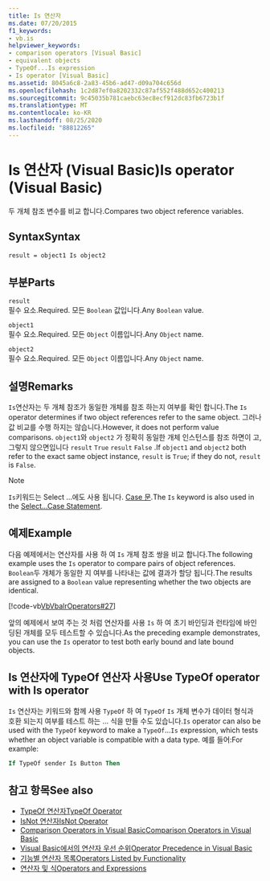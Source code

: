 ```yaml
---
title: Is 연산자
ms.date: 07/20/2015
f1_keywords:
- vb.is
helpviewer_keywords:
- comparison operators [Visual Basic]
- equivalent objects
- TypeOf...Is expression
- Is operator [Visual Basic]
ms.assetid: 8045a6c8-2a83-45b6-ad47-d09a704c656d
ms.openlocfilehash: 1c2d87ef0a8202332c87af552f488d652c400213
ms.sourcegitcommit: 9c45035b781caebc63ec8ecf912dc83fb6723b1f
ms.translationtype: MT
ms.contentlocale: ko-KR
ms.lasthandoff: 08/25/2020
ms.locfileid: "88812265"
---
```

# <a name="is-operator-visual-basic"></a><span data-ttu-id="83299-102">Is 연산자 (Visual Basic)</span><span class="sxs-lookup"><span data-stu-id="83299-102">Is operator (Visual Basic)</span></span>

<span data-ttu-id="83299-103">두 개체 참조 변수를 비교 합니다.</span><span class="sxs-lookup"><span data-stu-id="83299-103">Compares two object reference variables.</span></span>

## <a name="syntax"></a><span data-ttu-id="83299-104">Syntax</span><span class="sxs-lookup"><span data-stu-id="83299-104">Syntax</span></span>

```vb
result = object1 Is object2
```

## <a name="parts"></a><span data-ttu-id="83299-105">부분</span><span class="sxs-lookup"><span data-stu-id="83299-105">Parts</span></span>

 `result`  
 <span data-ttu-id="83299-106">필수 요소.</span><span class="sxs-lookup"><span data-stu-id="83299-106">Required.</span></span> <span data-ttu-id="83299-107">모든 `Boolean` 값입니다.</span><span class="sxs-lookup"><span data-stu-id="83299-107">Any `Boolean` value.</span></span>  
  
 `object1`  
 <span data-ttu-id="83299-108">필수 요소.</span><span class="sxs-lookup"><span data-stu-id="83299-108">Required.</span></span> <span data-ttu-id="83299-109">모든 `Object` 이름입니다.</span><span class="sxs-lookup"><span data-stu-id="83299-109">Any `Object` name.</span></span>  
  
 `object2`  
 <span data-ttu-id="83299-110">필수 요소.</span><span class="sxs-lookup"><span data-stu-id="83299-110">Required.</span></span> <span data-ttu-id="83299-111">모든 `Object` 이름입니다.</span><span class="sxs-lookup"><span data-stu-id="83299-111">Any `Object` name.</span></span>  
  
## <a name="remarks"></a><span data-ttu-id="83299-112">설명</span><span class="sxs-lookup"><span data-stu-id="83299-112">Remarks</span></span>

<span data-ttu-id="83299-113">`Is`연산자는 두 개체 참조가 동일한 개체를 참조 하는지 여부를 확인 합니다.</span><span class="sxs-lookup"><span data-stu-id="83299-113">The `Is` operator determines if two object references refer to the same object.</span></span> <span data-ttu-id="83299-114">그러나 값 비교를 수행 하지는 않습니다.</span><span class="sxs-lookup"><span data-stu-id="83299-114">However, it does not perform value comparisons.</span></span> <span data-ttu-id="83299-115">`object1`와 `object2` 가 정확히 동일한 개체 인스턴스를 참조 하면이 고, 그렇지 않으면입니다 `result` `True` `result` `False` .</span><span class="sxs-lookup"><span data-stu-id="83299-115">If `object1` and `object2` both refer to the exact same object instance, `result` is `True`; if they do not, `result` is `False`.</span></span>

> [!NOTE]
> <span data-ttu-id="83299-116">`Is`키워드는 Select ...에도 사용 됩니다. [ Case 문](../statements/select-case-statement.md).</span><span class="sxs-lookup"><span data-stu-id="83299-116">The `Is` keyword is also used in the [Select...Case Statement](../statements/select-case-statement.md).</span></span>
  
## <a name="example"></a><span data-ttu-id="83299-117">예제</span><span class="sxs-lookup"><span data-stu-id="83299-117">Example</span></span>

<span data-ttu-id="83299-118">다음 예제에서는 연산자를 사용 하 여 `Is` 개체 참조 쌍을 비교 합니다.</span><span class="sxs-lookup"><span data-stu-id="83299-118">The following example uses the `Is` operator to compare pairs of object references.</span></span> <span data-ttu-id="83299-119">`Boolean`두 개체가 동일한 지 여부를 나타내는 값에 결과가 할당 됩니다.</span><span class="sxs-lookup"><span data-stu-id="83299-119">The results are assigned to a `Boolean` value representing whether the two objects are identical.</span></span>

[!code-vb[VbVbalrOperators#27](~/samples/snippets/visualbasic/VS_Snippets_VBCSharp/VbVbalrOperators/VB/Class1.vb#27)]

<span data-ttu-id="83299-120">앞의 예제에서 보여 주는 것 처럼 연산자를 사용 `Is` 하 여 초기 바인딩과 런타임에 바인딩된 개체를 모두 테스트할 수 있습니다.</span><span class="sxs-lookup"><span data-stu-id="83299-120">As the preceding example demonstrates, you can use the `Is` operator to test both early bound and late bound objects.</span></span>

## <a name="use-typeof-operator-with-is-operator"></a><span data-ttu-id="83299-121">Is 연산자에 TypeOf 연산자 사용</span><span class="sxs-lookup"><span data-stu-id="83299-121">Use TypeOf operator with Is operator</span></span>

<span data-ttu-id="83299-122">`Is` 연산자는 키워드와 함께 사용 `TypeOf` 하 여 `TypeOf` `Is` 개체 변수가 데이터 형식과 호환 되는지 여부를 테스트 하는 ... 식을 만들 수도 있습니다.</span><span class="sxs-lookup"><span data-stu-id="83299-122">`Is` operator can also be used with the `TypeOf` keyword to make a `TypeOf`...`Is` expression, which tests whether an object variable is compatible with a data type.</span></span> <span data-ttu-id="83299-123">예를 들어:</span><span class="sxs-lookup"><span data-stu-id="83299-123">For example:</span></span>

```vb
If TypeOf sender Is Button Then
```

## <a name="see-also"></a><span data-ttu-id="83299-124">참고 항목</span><span class="sxs-lookup"><span data-stu-id="83299-124">See also</span></span>

- [<span data-ttu-id="83299-125">TypeOf 연산자</span><span class="sxs-lookup"><span data-stu-id="83299-125">TypeOf Operator</span></span>](typeof-operator.md)
- [<span data-ttu-id="83299-126">IsNot 연산자</span><span class="sxs-lookup"><span data-stu-id="83299-126">IsNot Operator</span></span>](isnot-operator.md)
- [<span data-ttu-id="83299-127">Comparison Operators in Visual Basic</span><span class="sxs-lookup"><span data-stu-id="83299-127">Comparison Operators in Visual Basic</span></span>](../../programming-guide/language-features/operators-and-expressions/comparison-operators.md)
- [<span data-ttu-id="83299-128">Visual Basic에서의 연산자 우선 순위</span><span class="sxs-lookup"><span data-stu-id="83299-128">Operator Precedence in Visual Basic</span></span>](operator-precedence.md)
- [<span data-ttu-id="83299-129">기능별 연산자 목록</span><span class="sxs-lookup"><span data-stu-id="83299-129">Operators Listed by Functionality</span></span>](operators-listed-by-functionality.md)
- [<span data-ttu-id="83299-130">연산자 및 식</span><span class="sxs-lookup"><span data-stu-id="83299-130">Operators and Expressions</span></span>](../../programming-guide/language-features/operators-and-expressions/index.md)
